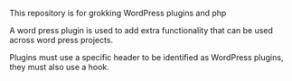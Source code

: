 This repository is for grokking WordPress plugins and php

A word press plugin is used to add extra functionality that can be used across word press projects.

Plugins must use a specific header to be identified as WordPress plugins, they must also use a hook.
